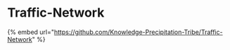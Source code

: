 # Traffic-Network

{% embed url="https://github.com/Knowledge-Precipitation-Tribe/Traffic-Network" %}



